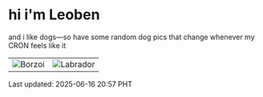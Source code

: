 # hi i'm Leoben

and i like dogs—so have some random dog pics that change whenever my CRON feels like it

|  |  |
|--------|----------|
| ![Borzoi](https://random-dog-vercel.vercel.app/api/random-borzoi?v=1750078654) | ![Labrador](https://random-dog-vercel.vercel.app/api/random-labrador?v=1750078654) |

Last updated: 2025-06-16 20:57 PHT

